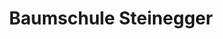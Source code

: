 ---
title: "Baumschule Steinegger"
url: /rheinfelden-baden/baumschule-steinegger/
shop: Garten-Center
---